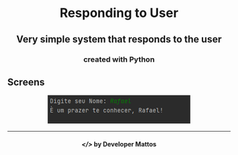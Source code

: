 <h1 align="center">
    Responding to User
</h1>

<h2 align="center">
Very simple system that responds to the user
</h2>

<h3 align="center"> created with Python </h3>


## Screens

<p align="center">
    <img alt="" title="" src="img/print.png">
 
</p>

---

<h4 align="center"> <em>&lt;/&gt;</em> by Developer Mattos</h4>
